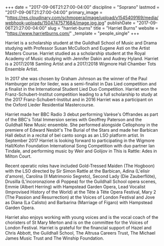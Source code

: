+++
date = "2017-09-06T21:27:00-04:00"
discipline = "Soprano"
lastmod = "2017-09-06T21:27:00-04:00"
primary_image = "https://res.cloudinary.com/schmopera/image/upload/v1545409169/media/webhook-uploads/1504747571684/image.jpg.jpg"
publishDate = "2017-09-06T21:27:00-04:00"
slug = "harriet-burns"
title = "Harriet Burns"
website = "https://www.harrietburns.com/"
_template = "people_single"
+++

Harriet is a scholarship student at the Guildhall School of Music and Drama studying with Professor Susan McCulloch and Eugene Asti on the Artist Masters Course. Harriet studied as a scholarship student at the Royal Academy of Music studying with Jennifer Dakin and Audrey Hyland. Harriet is a 2017/2018 Samling Artist and a 2017/2018 Wigmore Hall Chamber Tots Ensemble Artist.
 
In 2017 she was chosen by Graham Johnson as the winner of the Paul Hamburger prize for lieder, was a semi-finalist in Das Lied competition and a finalist in the International Student Lied Duo Competition. Harriet won the Franz-Schubert-Institut competition leading to a full scholarship to study at the 2017 Franz-Schubert-Institut and in 2016 Harriet was a participant on the Oxford Lieder Residential Mastercourse.
 
 
Harriet made her BBC Radio 3 debut performing Varèse's Offrandes as part of the BBC's Total Immersion series with Geoffrey Paterson and the Guildhall New Music ensemble. She performed alongside Cellophony in the premiere of Edward Nesbit's The Burial of the Stars and made her Barbican Hall debut in a recital of bel canto songs as an LSO platform artist. In September 2017 Harriet is looking forward to participating in the Wigmore Hall/Kohn Foundation International Song Competition with duo partner Ian Tindale, and performing music by Weir and Golijov in This is Rattle: Ades in Milton Court.
 
 
Recent operatic roles have included Gold-Tressed Maiden (The Hogboon) with the LSO directed by Sir Simon Rattle at the Barbican, Adina (L'elisir d'amore), Carolina (Il Matrimonio Segreto), Second Lady (Die Zauberflöte), Drusilla (L'incoronazione di Poppea) for the Guildhall School opera scenes, Emmie (Albert Herring) with Hampstead Garden Opera, Lead Vocalist (Improvised History of the World) at the Tête à Tête Opera Festival, Mary 2 (The Passion and Resurrection) at the Voices of London Festival and Jove as Diana (La Calisto) and Barbarina (Marriage of Figaro) with Hampstead Garden Opera.
 
Harriet also enjoys working with young voices and is the vocal coach of the choristers of St Mary Merton and is on the committee for the Voices of London Festival. 
Harriet is grateful for the financial support of Hazel and Chris Abbott, the Guildhall School, The Altrusa Careers Trust, The Michael James Music Trust and The Winship Foundation. 
